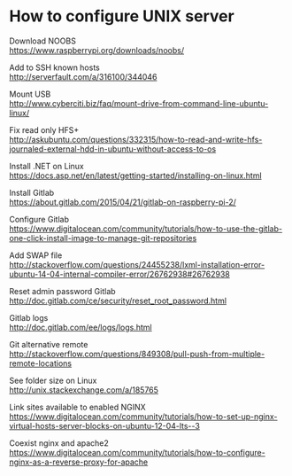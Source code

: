 # How to configure UNIX server #

Download NOOBS  
https://www.raspberrypi.org/downloads/noobs/

Add to SSH known hosts  
http://serverfault.com/a/316100/344046

Mount USB  
http://www.cyberciti.biz/faq/mount-drive-from-command-line-ubuntu-linux/

Fix read only HFS+  
http://askubuntu.com/questions/332315/how-to-read-and-write-hfs-journaled-external-hdd-in-ubuntu-without-access-to-os

Install .NET on Linux  
https://docs.asp.net/en/latest/getting-started/installing-on-linux.html

Install Gitlab  
https://about.gitlab.com/2015/04/21/gitlab-on-raspberry-pi-2/

Configure Gitlab  
https://www.digitalocean.com/community/tutorials/how-to-use-the-gitlab-one-click-install-image-to-manage-git-repositories

Add SWAP file  
http://stackoverflow.com/questions/24455238/lxml-installation-error-ubuntu-14-04-internal-compiler-error/26762938#26762938

Reset admin password Gitlab  
http://doc.gitlab.com/ce/security/reset_root_password.html

Gitlab logs  
http://doc.gitlab.com/ee/logs/logs.html

Git alternative remote  
http://stackoverflow.com/questions/849308/pull-push-from-multiple-remote-locations

See folder size on Linux  
http://unix.stackexchange.com/a/185765

Link sites available to enabled NGINX  
https://www.digitalocean.com/community/tutorials/how-to-set-up-nginx-virtual-hosts-server-blocks-on-ubuntu-12-04-lts--3

Coexist nginx and apache2  
https://www.digitalocean.com/community/tutorials/how-to-configure-nginx-as-a-reverse-proxy-for-apache